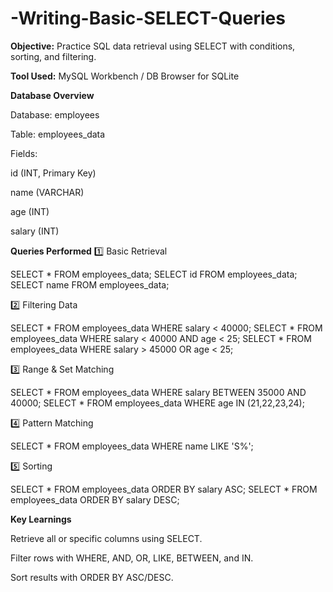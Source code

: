# -Writing-Basic-SELECT-Queries

**Objective:**
Practice SQL data retrieval using SELECT with conditions, sorting, and filtering.

**Tool Used:**
MySQL Workbench / DB Browser for SQLite

**Database Overview**

Database: employees

Table: employees_data

Fields:

id (INT, Primary Key)

name (VARCHAR)

age (INT)

salary (INT)

**Queries Performed**
1️⃣ Basic Retrieval

SELECT * FROM employees_data;
SELECT id FROM employees_data;
SELECT name FROM employees_data;

2️⃣ Filtering Data

SELECT * FROM employees_data WHERE salary < 40000;
SELECT * FROM employees_data WHERE salary < 40000 AND age < 25;
SELECT * FROM employees_data WHERE salary > 45000 OR age < 25;

3️⃣ Range & Set Matching

SELECT * FROM employees_data WHERE salary BETWEEN 35000 AND 40000;
SELECT * FROM employees_data WHERE age IN (21,22,23,24);

4️⃣ Pattern Matching

SELECT * FROM employees_data WHERE name LIKE 'S%';

5️⃣ Sorting

SELECT * FROM employees_data ORDER BY salary ASC;
SELECT * FROM employees_data ORDER BY salary DESC;

**Key Learnings**

Retrieve all or specific columns using SELECT.

Filter rows with WHERE, AND, OR, LIKE, BETWEEN, and IN.

Sort results with ORDER BY ASC/DESC.

